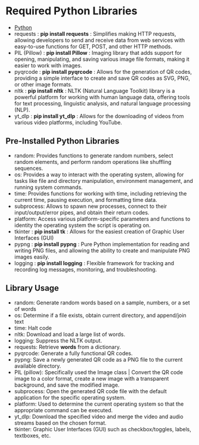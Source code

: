 # Required Python Libraries

- [Python]([https://www.python.org/ftp/python/3.12.7/python-3.12.7-amd64.exe](https://www.python.org/downloads/))
- requests : **pip install requests** : Simplifies making HTTP requests, allowing developers to send and receive data from web services with easy-to-use functions for GET, POST, and other HTTP methods.
- PIL (Pillow) : **pip install Pillow** : Imaging library that adds support for opening, manipulating, and saving various image file formats, making it easier to work with images.
- pyqrcode : **pip install pyqrcode** : Allows for the generation of QR codes, providing a simple interface to create and save QR codes as SVG, PNG, or other image formats.
- nltk : **pip install nltk** : NLTK (Natural Language Toolkit) library is a powerful platform for working with human language data, offering tools for text processing, linguistic analysis, and natural language processing (NLP).
- yt_dlp : **pip install yt_dlp** : Allows for the downloading of videos from various video platforms, including YouTube.

## Pre-Installed Python Libraries

- random: Provides functions to generate random numbers, select random elements, and perform random operations like shuffling sequences.
- os: Provides a way to interact with the operating system, allowing for tasks like file and directory manipulation, environment management, and running system commands.
- time: Provides functions for working with time, including retrieving the current time, pausing execution, and formatting time data.
- subprocess: Allows to spawn new processes, connect to their input/output/error pipes, and obtain their return codes.
- platform: Access various platform-specific parameters and functions to identity the operating system the script is operating on.
- tkinter : **pip install tk** : Allows for the easiest creation of Graphic User Interfaces (GUI)
- pypng : **pip install pypng** : Pure Python implementation for reading and writing PNG files, and allowing the ability to create and manipulate PNG images easily.
- logging : **pip install logging** : Flexible framework for tracking and recording log messages, monitoring, and troubleshooting.

## Library Usage

- random: Generate random words based on a sample, numbers, or a set of words
- os: Determine if a file exists, obtain current directory, and append/join text
- time: Halt code
- nltk: Download and load a large list of words.
- logging: Suppress the NLTK output.
- requests: Retrieve **words** from a dictionary.
- pyqrcode: Generate a fully functional QR codes.
- pypng: Save a newly generated QR code as a PNG file to the current available directory.
- PIL (pillow): Specifically used the Image class | Convert the QR code image to a color format, create a new image with a transparent background, and save the modified image.
- subprocess: Open the generated QR code file with the default application for the specific operating system.
- platform: Used to determine the current operating system so that the appropriate command can be executed.
- yt_dlp: Download the specified video and merge the video and audio streams based on the chosen format.
- tkinter: Graphic User Interfaces (GUI) such as checkbox/toggles, labels, textboxes, etc.
